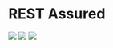 # REST Assured 
<p float="left">
<img src="https://img.shields.io/badge/ Project - Maven - Green">
<img src="https://img.shields.io/badge/ Framework - TestNG - Orange">
<img src="https://img.shields.io/badge/ Technique - Table Driven - Purple">
</p>


